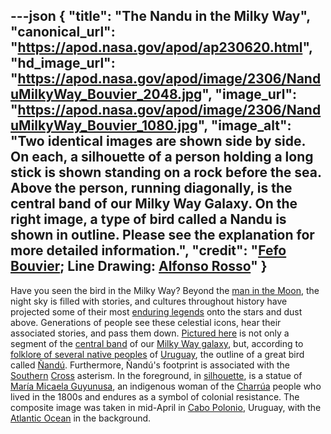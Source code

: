 ---json
{
  "title": "The Nandu in the Milky Way",
  "canonical_url": "https://apod.nasa.gov/apod/ap230620.html",
  "hd_image_url": "https://apod.nasa.gov/apod/image/2306/NanduMilkyWay_Bouvier_2048.jpg",
  "image_url": "https://apod.nasa.gov/apod/image/2306/NanduMilkyWay_Bouvier_1080.jpg",
  "image_alt": "Two identical images are shown side by side. On each, a silhouette of a person holding a long stick is shown standing on a rock before the sea. Above the person, running diagonally, is the central band of our Milky Way Galaxy. On the right image, a type of bird called a Nandu is shown in outline.  Please see the explanation for more detailed information.",
  "credit": "[Fefo Bouvier](https://www.instagram.com/fefobouvier/); Line Drawing: [Alfonso Rosso](https://www.instagram.com/fonchirosso/)"
}
---

Have you seen the bird in the Milky Way? Beyond the [man in the Moon](https://apod.nasa.gov/apod/ap220612.html), the night sky is filled with stories, and cultures throughout history have projected some of their most [enduring legends](https://nightsky.jpl.nasa.gov/download-view.cfm?Doc_ID=666) onto the stars and dust above. Generations of people see these celestial icons, hear their associated stories, and pass them down. [Pictured here](https://www.instagram.com/p/CrhFtNvLWAS/) is not only a segment of the [central band](https://apod.nasa.gov/apod/ap230319.html) of our [Milky Way galaxy](http://www.atlasoftheuniverse.com/galaxy.html), but, according to [folklore of several native peoples](https://www.mdpi.com/2073-445X/12/4/805) of [Uruguay](https://en.wikipedia.org/wiki/Uruguay), the outline of a great bird called [Ñandú](https://en.wikipedia.org/wiki/Rhea_(bird)). Furthermore, Ñandú's footprint is associated with the [Southern](https://apod.nasa.gov/apod/ap210125.html) [Cross](https://en.wikipedia.org/wiki/Crux) asterism. In the foreground, in [silhouette](https://apod.nasa.gov/apod/ap210112.html), is a statue of [María Micaela Guyunusa](https://en.wikipedia.org/wiki/Mar%C3%ADa_Micaela_Guyunusa), an indigenous woman of the [Charrúa](https://en.wikipedia.org/wiki/Charr%C3%Baa) people who lived in the 1800s and endures as a symbol of colonial resistance. The composite image was taken in mid-April in [Cabo Polonio](https://youtu.be/6yCSLDx3OB4), Uruguay, with the [Atlantic Ocean](https://en.wikipedia.org/wiki/Atlantic_Ocean) in the background.
